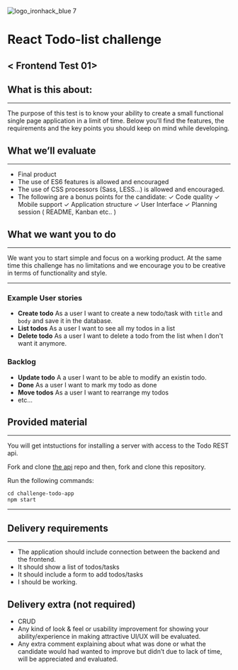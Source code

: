 ![logo_ironhack_blue 7](https://user-images.githubusercontent.com/23629340/40541063-a07a0a8a-601a-11e8-91b5-2f13e4e6b441.png)

# React Todo-list challenge
## < Frontend Test 01>

## What is this about:
----
 The purpose of this test is to know your ability to create a small functional single page application in a limit of time. Below you’ll find the features, the requirements and the key points you should keep on mind while developing.

## What we’ll evaluate
----
- Final product
- The use of ES6 features is allowed and encouraged
- The use of CSS processors (Sass, LESS...) is allowed and encouraged.
- The following are a bonus points for the candidate:
  ✓ Code quality
  ✓ Mobile support
  ✓ Application structure
  ✓ User Interface
  ✓ Planning session ( README, Kanban etc.. )

## What we want you to do
---
We want you to start simple and focus on a working product. At the same time this challenge has no limitations and we encourage you to be creative in terms of functionality and style.

---
### Example User stories
- **Create todo** As a user I want to create a new todo/task with `title` and `body` and save it in the database.
- **List todos** As a user I want to see all my todos in a list
- **Delete todo** As a user I want to delete a todo from the list when I don't want it anymore.

### Backlog
- **Update todo** A a user I want to be able to modify an existin todo.
- **Done** As a user I want to mark my todo as done
- **Move todos** As a user I want to rearrange my todos
- etc...

## Provided material
---

You will get intstuctions for installing a server with access to the Todo REST api.

Fork and clone [the api](https://github.com/ironhackbcn/challenge-todo-api) repo and then, fork and clone this repository.

Run the following commands:
```
cd challenge-todo-app
npm start
```

---

## Delivery requirements
---
- The application should include connection between the backend and the frontend.
- It should show a list of todos/tasks
- It should include a form to add todos/tasks
- I should be working.

## Delivery extra (not required)
- CRUD
- Any kind of look & feel or usability improvement for showing your ability/experience in making attractive UI/UX will be evaluated.
- Any extra comment explaining about what was done or what the candidate would had wanted to improve but didn’t due to lack of time, will be appreciated and evaluated.
